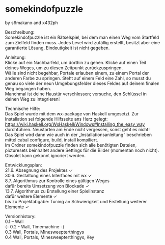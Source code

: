 # somekindofpuzzle
by s6makano and x432ph

Beschreibung:  
Somekindofpuzzle ist ein Rätselspiel, bei dem man einen Weg vom Startfeld zum Zielfeld finden muss. Jedes Level wird zufällig erstellt, besitzt aber eine garantierte Lösung, Eindeutigkeit ist nicht gegeben.  

Anleitung:  
Klicke auf ein Nachbarfeld, um dorthin zu gehen. Klicke auf einen Teil deines Weges, um zu diesen Zeitpunkt zurückzuspringen.  
Wälle sind nicht begehbar, Portale erlauben einem, zu einem Portal der anderen Farbe zu springen. Steht auf einem Feld eine Zahl, so musst du genau so viele der neun Umgebungsfelder dieses Feldes auf deinem finalen Weg begangen haben.  
Manchmal ist deine Haustür verschlossen; versuche, den Schlüssel in deinen Weg zu integrieren!  

Technische Hilfe:  
Das Spiel wurde mit dem wx-package von Haskell umgesetzt. Zur Installation sei folgende Hilfsseite ans Herz gelegt: https://wiki.haskell.org/WxHaskell/Windows#Installing_the_easy_way durchführen. Neustarten am Ende nicht vergessen, sonst geht es nicht!  
Das Spiel wird dann wie auch in der „Installationsanleitung“ beschrieben mittel cabal configure, build, install kompiliert.  
Im Ordner somekindofpuzzle finden sich alle benötigten Dateien, picturesets beinhaltet andere Settings für die Bilder (momentan noch nicht). Obsolet kann gekonnt ignoriert werden.  

Entwicklungsplan:  
21.6. Absegnung des Projektes ✓  
30.6. Gestaltung eines Interfaces mit wx ✓  
8.7.  Algorithmus zur Kontrolle eines gültigen Weges  
      dafür bereits Umsetzung von Blockade ✓  
13.7. Algorithmus zu Erstellung einer Spielinstanz  
      dafür weitere Elemente ✓  
bis zu Projektabgabe: Tuning an Schwierigkeit und Erstellung weiterer Elemente ✓  

Versionhistory:  
0.1 – Wall  
{- 0.2 - Wall, Timemachine -}  
0.3 Wall, Portals, Minesweepterthingys  
0.4 Wall, Portals, Minesweepterthingys, Key
